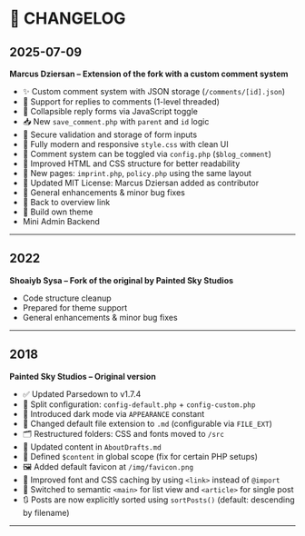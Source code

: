 # 📝 CHANGELOG

## 2025-07-09  
**Marcus Dziersan – Extension of the fork with a custom comment system**

- ✨ Custom comment system with JSON storage (`/comments/[id].json`)
- 💬 Support for replies to comments (1-level threaded)
- 🔘 Collapsible reply forms via JavaScript toggle
- 📥 New `save_comment.php` with `parent` and `id` logic
- 🧾 Secure validation and storage of form inputs
- 🎨 Fully modern and responsive `style.css` with clean UI
- 🧩 Comment system can be toggled via `config.php` (`$blog_comment`)
- 🧱 Improved HTML and CSS structure for better readability
- 📄 New pages: `imprint.php`, `policy.php` using the same layout
- 📜 Updated MIT License: Marcus Dziersan added as contributor
- 🔧 General enhancements & minor bug fixes
- 🔧 Back to overview link
- 🚀 Build own theme
- Mini Admin Backend

---

## 2022  
**Shoaiyb Sysa – Fork of the original by Painted Sky Studios**

- Code structure cleanup
- Prepared for theme support
- General enhancements & minor bug fixes

---

## 2018  
**Painted Sky Studios – Original version**

- ✅ Updated Parsedown to v1.7.4
- 🔧 Split configuration: `config-default.php` + `config-custom.php`
- 🌙 Introduced dark mode via `APPEARANCE` constant
- 📄 Changed default file extension to `.md` (configurable via `FILE_EXT`)
- 🗂 Restructured folders: CSS and fonts moved to `/src`
- 📝 Updated content in `AboutDrafts.md`
- 🐛 Defined `$content` in global scope (fix for certain PHP setups)
- 🖼 Added default favicon at `/img/favicon.png`
- 🚀 Improved font and CSS caching by using `<link>` instead of `@import`
- 🧠 Switched to semantic `<main>` for list view and `<article>` for single post
- 🔃 Posts are now explicitly sorted using `sortPosts()` (default: descending by filename)

---
